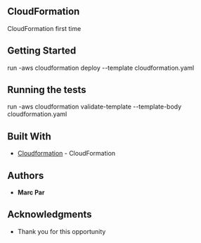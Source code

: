 ## CloudFormation 

CloudFormation first time

## Getting Started

run 
  -aws cloudformation deploy --template cloudformation.yaml


## Running the tests

run 
  -aws cloudformation validate-template --template-body cloudformation.yaml


## Built With

* [Cloudformation](https://docs.aws.amazon.com/AWSCloudFormation/) - CloudFormation


## Authors

* **Marc Par** 


## Acknowledgments

* Thank you for this opportunity

